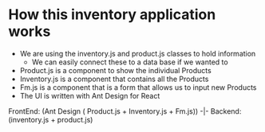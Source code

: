 # How this inventory application works 
- We are using the inventory.js and product.js classes to hold information
  - We can easily connect these to a data base if we wanted to 
- Product.js is a component to show the individual Products 
- Inventory.js is a component that contains all the Products 
- Fm.js is a component that is a form that allows us to input new Products 
- The UI is written with Ant Design for React 

FrontEnd: (Ant Design ( Product.js + Inventory.js + Fm.js))  -|- Backend: (inventory.js + product.js)  